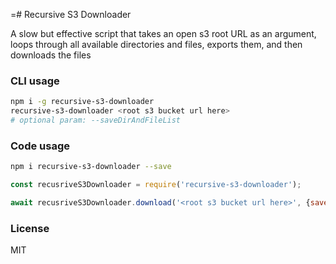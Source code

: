 =# Recursive S3 Downloader

A slow but effective script that takes an open s3 root URL as an argument, loops through all available directories and files, exports them, and then downloads the files

### CLI usage

```sh
npm i -g recursive-s3-downloader
recursive-s3-downloader <root s3 bucket url here>
# optional param: --saveDirAndFileList
```

### Code usage

```sh
npm i recursive-s3-downloader --save
```

```javascript
const recusriveS3Downloader = require('recursive-s3-downloader');

await recusriveS3Downloader.download('<root s3 bucket url here>', {saveDirAndFileList: true})
```

### License

MIT
